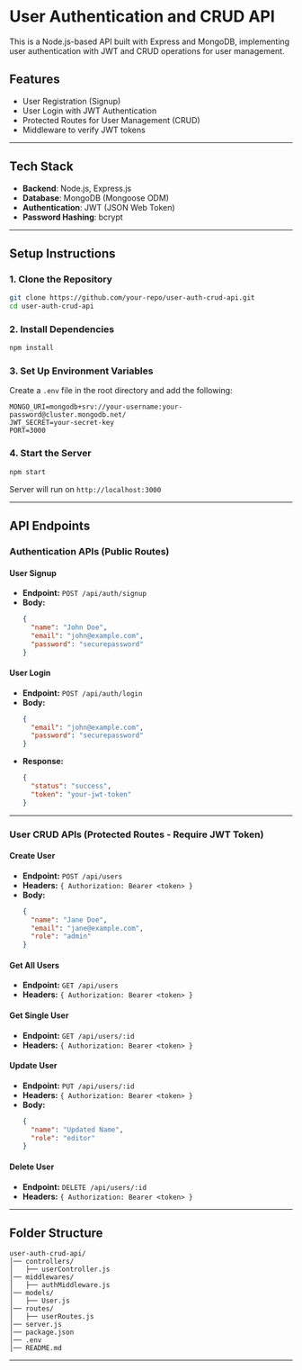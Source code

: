 # User Authentication and CRUD API

This is a Node.js-based API built with Express and MongoDB, implementing user authentication with JWT and CRUD operations for user management.

## Features
- User Registration (Signup)
- User Login with JWT Authentication
- Protected Routes for User Management (CRUD)
- Middleware to verify JWT tokens

---

## Tech Stack
- **Backend**: Node.js, Express.js
- **Database**: MongoDB (Mongoose ODM)
- **Authentication**: JWT (JSON Web Token)
- **Password Hashing**: bcrypt

---

## Setup Instructions

### 1. Clone the Repository
```sh
git clone https://github.com/your-repo/user-auth-crud-api.git
cd user-auth-crud-api
```

### 2. Install Dependencies
```sh
npm install
```

### 3. Set Up Environment Variables
Create a `.env` file in the root directory and add the following:
```env
MONGO_URI=mongodb+srv://your-username:your-password@cluster.mongodb.net/
JWT_SECRET=your-secret-key
PORT=3000
```

### 4. Start the Server
```sh
npm start
```
Server will run on `http://localhost:3000`

---

## API Endpoints

### **Authentication APIs (Public Routes)**
#### **User Signup**
- **Endpoint:** `POST /api/auth/signup`
- **Body:**
  ```json
  {
    "name": "John Doe",
    "email": "john@example.com",
    "password": "securepassword"
  }
  ```

#### **User Login**
- **Endpoint:** `POST /api/auth/login`
- **Body:**
  ```json
  {
    "email": "john@example.com",
    "password": "securepassword"
  }
  ```
- **Response:**
  ```json
  {
    "status": "success",
    "token": "your-jwt-token"
  }
  ```

---

### **User CRUD APIs (Protected Routes - Require JWT Token)**
#### **Create User**
- **Endpoint:** `POST /api/users`
- **Headers:** `{ Authorization: Bearer <token> }`
- **Body:**
  ```json
  {
    "name": "Jane Doe",
    "email": "jane@example.com",
    "role": "admin"
  }
  ```

#### **Get All Users**
- **Endpoint:** `GET /api/users`
- **Headers:** `{ Authorization: Bearer <token> }`

#### **Get Single User**
- **Endpoint:** `GET /api/users/:id`
- **Headers:** `{ Authorization: Bearer <token> }`

#### **Update User**
- **Endpoint:** `PUT /api/users/:id`
- **Headers:** `{ Authorization: Bearer <token> }`
- **Body:**
  ```json
  {
    "name": "Updated Name",
    "role": "editor"
  }
  ```

#### **Delete User**
- **Endpoint:** `DELETE /api/users/:id`
- **Headers:** `{ Authorization: Bearer <token> }`

---

## Folder Structure
```
user-auth-crud-api/
│── controllers/
│   ├── userController.js
│── middlewares/
│   ├── authMiddleware.js
│── models/
│   ├── User.js
│── routes/
│   ├── userRoutes.js
│── server.js
│── package.json
│── .env
│── README.md
```

---



